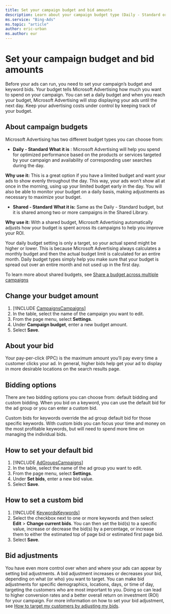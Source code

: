 ```yaml
---
title: Set your campaign budget and bid amounts
description: Learn about your campaign budget type (Daily - Standard or Shared - Standard) and your keyword bids.
ms.service: "Bing-Ads"
ms.topic: "article"
author: eric-urban
ms.author: eur
---
```


# Set your campaign budget and bid amounts

Before your ads can run, you need to set your campaign’s budget and keyword bids. Your budget tells Microsoft Advertising how much you want to spend on your campaign. You can set a daily budget and when you reach your budget, Microsoft Advertising will stop displaying your ads until the next day. Keep your advertising costs under control by keeping track of your budget.

## About campaign budgets

Microsoft Advertising has two different budget types you can choose from:

- **Daily - Standard**
**What it is** : Microsoft Advertising will help you spend for optimized performance based on the products or services targeted by your campaign and availability of corresponding user searches during the day.

**Why use it:**  This is a great option if you have a limited budget and want your ads to show evenly throughout the day. This way, your ads won’t show all at once in the morning, using up your limited budget early in the day. You will also be able to monitor your budget on a daily basis, making adjustments as necessary to maximize your budget.

- **Shared - Standard**
**What it is:**  Same as the Daily - Standard budget, but it is shared among two or more campaigns in the Shared Library.

**Why use it:**  With a shared budget, Microsoft Advertising automatically adjusts how your budget is spent across its campaigns to help you improve your ROI.

Your daily budget setting is only a target, so your actual spend might be higher or lower. This is because Microsoft Advertising always calculates a monthly budget and then the actual budget limit is calculated for an entire month. Daily budget types simply help you make sure that your budget is spread out over an entire month and not used up in the first day.

To learn more about shared budgets, see [Share a budget across multiple campaigns](./hlp_BA_CONC_SharedBudgets.md)

## Change your budget amount

1. [!INCLUDE [CampaignsCampaigns](./includes/CampaignsCampaigns.md)]
1. In the table, select the name of the campaign you want to edit.
1. From the page menu, select **Settings**.
1. Under **Campaign budget**, enter a new budget amount.
1. Select **Save**.

## About your bid

Your pay-per-click (PPC) is the maximum amount you’ll pay every time a customer clicks your ad. In general, higher bids help get your ad to display in more desirable locations on the search results page.

## Bidding options

There are two bidding options you can choose from: default bidding and custom bidding. When you bid on a keyword, you can use the default bid for the ad group or you can enter a custom bid.

Custom bids for keywords override the ad group default bid for those specific keywords. With custom bids you can focus your time and money on the most profitable keywords, but will need to spend more time on managing the individual bids.

## How to set your default bid

1. [!INCLUDE [AdGroupsCampaigns](./includes/AdGroupsCampaigns.md)]
1. In the table, select the name of the ad group you want to edit.
1. From the page menu, select **Settings**.
1. Under **Set bids**, enter a new bid value.
1. Select **Save**.

## How to set a custom bid

1. [!INCLUDE [KeywordsKeywords](./includes/KeywordsKeywords.md)]
1. Select the checkbox next to one or more keywords and then select **Edit**&nbsp;&gt;&nbsp;**Change current bids**. You can then set the bid(s) to a specific value, increase or decrease the bid(s) by a percentage, or increase them to either the estimated top of page bid or estimated first page bid.
1. Select **Save**.

## Bid adjustments

You have even more control over when and where your ads can appear by setting bid adjustments. A bid adjustment increases or decreases your bid, depending on what (or who) you want to target. You can make bid adjustments for specific demographics, locations, days, or time of day, targeting the customers who are most important to you. Doing so can lead to higher conversion rates and a better overall return on investment (ROI) for your campaign. For more information on how to set your bid adjustment, see [How to target my customers by adjusting my bids](./hlp_BA_CONC_AboutAdvancedBidding.md).

 

